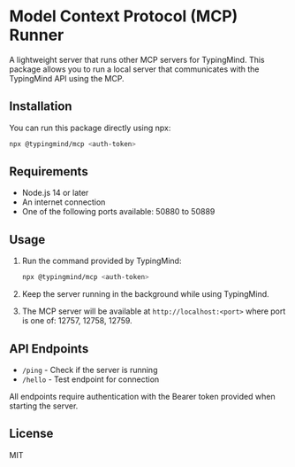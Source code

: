 # Model Context Protocol (MCP) Runner

A lightweight server that runs other MCP servers for TypingMind. This package allows you to run a local server that communicates with the TypingMind API using the MCP.

## Installation

You can run this package directly using npx:

```bash
npx @typingmind/mcp <auth-token>
```

## Requirements

- Node.js 14 or later
- An internet connection
- One of the following ports available: 50880 to 50889

## Usage

1. Run the command provided by TypingMind:
   ```bash
   npx @typingmind/mcp <auth-token>
   ```

2. Keep the server running in the background while using TypingMind.

3. The MCP server will be available at `http://localhost:<port>` where port is one of: 12757, 12758, 12759.

## API Endpoints

- `/ping` - Check if the server is running
- `/hello` - Test endpoint for connection

All endpoints require authentication with the Bearer token provided when starting the server.

## License

MIT
